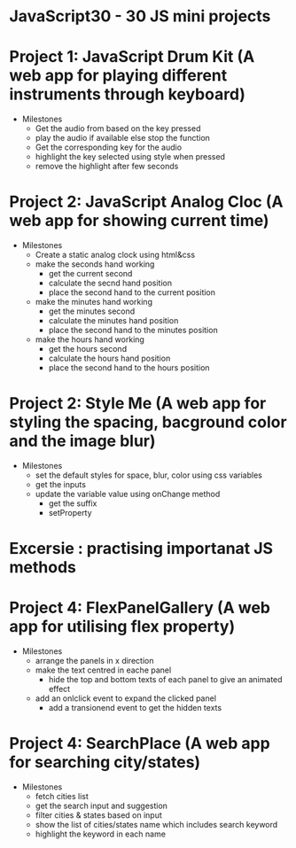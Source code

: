 # JavaScript30 - 30 JS mini projects

# Project 1: JavaScript Drum Kit (A web app for playing different instruments through keyboard)
- Milestones
    - Get the audio from based on the key pressed
    - play the audio if available else stop the function
    - Get the corresponding key for the audio
    - highlight the key selected using style when pressed
    - remove the highlight after few seconds

# Project 2: JavaScript Analog Cloc (A web app for showing current time)
- Milestones
    - Create a static analog clock using html&css
    - make the seconds hand working
        - get the current second
        - calculate the secnd hand position
        - place the second hand to the current position
    - make the minutes hand working
        - get the minutes second
        - calculate the minutes hand position
        - place the second hand to the minutes position
    - make the hours hand working
        - get the hours second
        - calculate the hours hand position
        - place the second hand to the hours position


# Project 2: Style Me (A web app for styling the spacing, bacground color and the image blur)
- Milestones
    - set the default styles for space, blur, color using css variables
    - get the inputs
    - update the variable value using onChange method
        - get the suffix
        - setProperty 

# Excersie : practising importanat JS methods

# Project 4: FlexPanelGallery (A web app for utilising flex property)
- Milestones
    - arrange the panels in x direction
    - make the text centred in eache panel
        - hide the top and bottom texts of each panel to give an animated effect
    - add an onlclick event to expand the clicked panel
        - add a transionend event to get the hidden texts

# Project 4: SearchPlace (A web app for searching city/states)
- Milestones
    - fetch cities list
    - get the search input and suggestion 
    - filter cities & states based on input
    - show the list of cities/states name which includes search keyword
    - highlight the keyword in each name